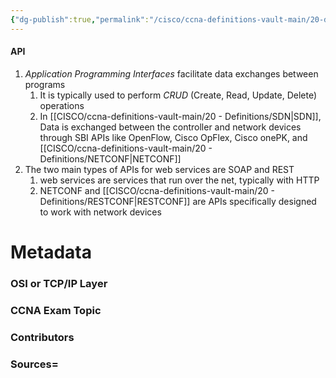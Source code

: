 ```yaml
---
{"dg-publish":true,"permalink":"/cisco/ccna-definitions-vault-main/20-definitions/api/","tags":["defs_ccna"]}
---
```


#### API
1. *Application Programming Interfaces* facilitate data exchanges between programs
	1. It is typically used to perform *CRUD* (Create, Read, Update, Delete) operations
	2. In [[CISCO/ccna-definitions-vault-main/20 - Definitions/SDN\|SDN]], Data is exchanged between the controller and network devices through SBI APIs like OpenFlow, Cisco OpFlex, Cisco onePK, and [[CISCO/ccna-definitions-vault-main/20 - Definitions/NETCONF\|NETCONF]]
2. The two main types of APIs for web services are SOAP and REST
	1. web services are services that run over the net, typically with HTTP
	2. NETCONF and [[CISCO/ccna-definitions-vault-main/20 - Definitions/RESTCONF\|RESTCONF]] are APIs specifically designed to work with network devices


# Metadata
### OSI or TCP/IP Layer

### CCNA Exam Topic

### Contributors

### Sources=